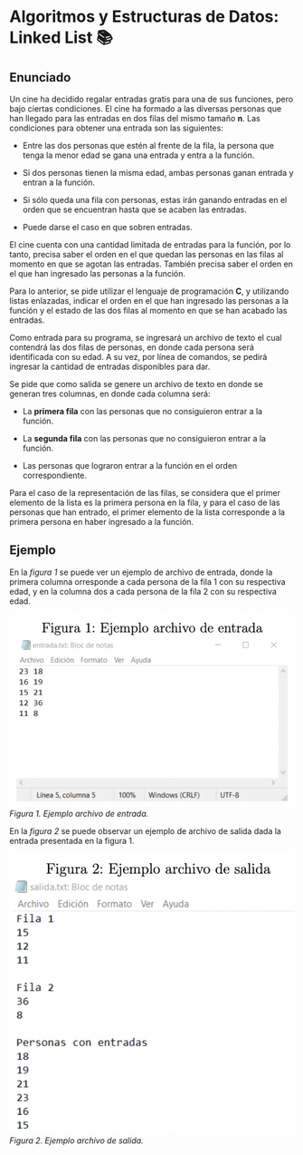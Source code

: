 # Algoritmos y Estructuras de Datos: Linked List 📚

## Enunciado

Un cine ha decidido regalar entradas gratis para una de sus funciones, pero bajo ciertas condiciones. El cine ha formado a las diversas personas que han llegado para las entradas en dos filas del mismo tamaño **n**. Las condiciones para obtener una entrada son las siguientes:

- Entre las dos personas que estén al frente de la fila, la persona que tenga la menor edad se gana una entrada y entra a la función.

- Si dos personas tienen la misma edad, ambas personas ganan entrada y entran a la función.

- Si sólo queda una fila con personas, estas irán ganando entradas en el orden que se encuentran hasta que se acaben las entradas.

- Puede darse el caso en que sobren entradas.

El cine cuenta con una cantidad limitada de entradas para la función, por lo tanto, precisa saber el orden en el que quedan las personas en las filas al momento en que se agotan las entradas. También precisa saber el orden en el que han ingresado las personas a la función.

Para lo anterior, se pide utilizar el lenguaje de programación **C**, y utilizando listas enlazadas, indicar el orden en el que han ingresado las personas a la función y el estado de las dos filas al momento en que se han acabado las entradas.

Como entrada para su programa, se ingresará un archivo de texto el cual contendrá las dos filas de personas, en donde cada persona será identificada con su edad. A su vez, por línea de comandos, se pedirá ingresar la cantidad de entradas disponibles para dar.

Se pide que como salida se genere un archivo de texto en donde se generan tres columnas, en donde cada columna será:

- La **primera fila** con las personas que no consiguieron entrar a la función.

- La **segunda fila** con las personas que no consiguieron entrar a la función.

- Las personas que lograron entrar a la función en el orden correspondiente.

Para el caso de la representación de las filas, se considera que el primer elemento de la lista es la primera persona en la fila, y para el caso de las personas que han entrado, el primer elemento de la lista corresponde a la primera persona en haber ingresado a la función.

## Ejemplo

En la _figura 1_ se puede ver un ejemplo de archivo de entrada, donde la primera columna orresponde a cada persona de la fila 1 con su respectiva edad, y en la columna dos a cada persona de la fila 2 con su respectiva edad.

![Figura 1](figura-1.png)
_Figura 1. Ejemplo archivo de entrada._

En la _figura 2_ se puede observar un ejemplo de archivo de salida dada la entrada presentada en la figura 1.

![Figura 2](figura-2.png)
_Figura 2. Ejemplo archivo de salida._
